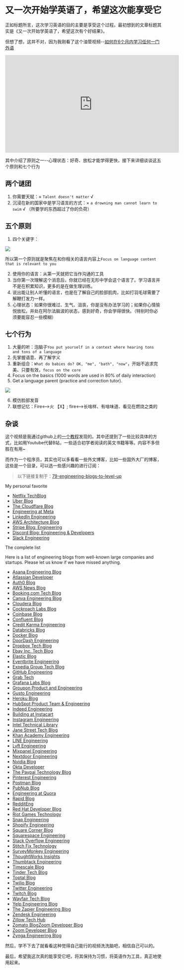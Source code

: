 # 又一次开始学英语了，希望这次能享受它

正如标题所言，这次学习英语的目的主要是享受这个过程。最初想到的文章标题其实是《又一次开始学英语了，希望这次有个好结果》。

但想了想，这并不对，因为我刚看了这个油管视频--[如何在6个月内学习任何一门外语](https://www.youtube.com/watch?v=d0yGdNEWdn0)

<iframe width="560" height="315" src="https://www.youtube.com/embed/d0yGdNEWdn0?si=WRNGCDum4r4j-96n" title="YouTube video player" frameborder="0" allow="accelerometer; autoplay; clipboard-write; encrypted-media; gyroscope; picture-in-picture; web-share" allowfullscreen></iframe>

其中介绍了原则之一--心理状态：好奇、放松才能学得更快，接下来详细谈谈这五个原则和七个行为
## 两个谜团

1. 你需要天赋：× `Talent doesn't matter` √
2. 沉浸在新的国家中是学习语言的方式：× `a drowning man cannot learn to swim` √ （所要学的东西超过了你的负荷）
## 五个原则

1. 四个关键字：

![](https://oss.justin3go.com/blogs/Pasted%20image%2020240218213902.png)

所以第一个原则就是聚焦在和你相关的语言内容上`Focus on language content that is relevant to you`

2. 使用你的语言：从第一天就把它当作沟通的工具
3. 当你第一次理解这个消息后，你就已经在无形中学会这个语言了。学习语言并不是在积累知识，更多的是在做生理训练。
4. 说出能让别人听懂的语言，也是在了解自己的脸部肌肉，比如打羽毛球需要了解鞭打发力一样。
5. 心理状态：如果你很难过、生气、沮丧，你是没有办法学习的；如果你心情愉悦放松，并处在阿尔法脑波的状态，感到好奇，你会学得很快。（特别时你必须要能容忍一些模糊）
## 七个行为

1. 大量的听：泡脑子`You put yourself in a context where hearing tons and tons of a language`
2. 先掌握语意、再了解字义
3. 重新组合：`What do babies do? OK, "me", "bath", "now"`，开始不追求完美、只要有效，`focus on the core`
4. Focus on the basics (1000 words are used in 80% of daily interaction)
5. Get a language parent (practice and correction tutor).

![](https://oss.justin3go.com/blogs/Pasted%20image%2020240218220332.png)

6. 模仿脸部发音
7. 联想记忆：Fire<-->火 【X】; fire<-->长啥样、有啥味道、看见在燃烧之类的

## 杂谈

这个视频是我通过github上的[一个教程](https://byoungd.github.io/English-level-up-tips/#/)发现的。其中还提到了一些比较具体的方式，比如用Youtube代替B站，一些适合初学者阅读的英文书籍等等。内容不多但胜在有用~

而作为一个程序员，其实也可以多看看一些外文博客，比如一些国外大厂的博客，这些是一个目录，可以选一些感兴趣的进行订阅：

> 以下链接复制于：[79-engineering-blogs-to-level-up](https://blog.bytebytego.com/p/79-engineering-blogs-to-level-up)
 
My personal favorite

- [Netflix TechBlog](https://medium.com/netflix-techblog)
- [Uber Blog](http://eng.uber.com/) 
- [The Cloudflare Blog](https://blog.cloudflare.com/)
- [Engineering at Meta](https://engineering.fb.com/)
- [LinkedIn Engineering](https://engineering.linkedin.com/blog)
- [AWS Architecture Blog](https://aws.amazon.com/blogs/architecture/) 
- [Stripe Blog: Engineering](https://stripe.com/blog/engineering)
- [Discord Blog: Engineering & Developers](https://discord.com/category/engineering)
- [Slack Engineering](https://slack.engineering/)

The complete list

Here is a list of engineering blogs from well-known large companies and startups. Please let us know if we have missed anything.

- [Asana Engineering Blog](https://blog.asana.com/category/eng/)
- [Atlassian Developer](https://developer.atlassian.com/blog/)
- [Auth0 Blog](https://auth0.com/blog/)
- [AWS News Blog](https://aws.amazon.com/blogs/aws/)
- [Booking.com Tech Blog](https://blog.booking.com/)
- [Canva Engineering Blog](https://engineering.canva.com/)
- [Cloudera Blog](https://blog.cloudera.com/) 
- [Cockroach Labs Blog](https://www.cockroachlabs.com/blog/) 
- [Coinbase Blog](https://engineering.coinbase.com/)
- [Confluent Blog](https://www.confluent.io/blog) 
- [Credit Karma Engineering](https://engineering.creditkarma.com/) 
- [Databricks Blog](https://databricks.com/blog) 
- [Docker Blog](https://blog.docker.com/)
- [DoorDash Engineering](https://doordash.engineering/blog/) 
- [Dropbox Tech Blog](https://blogs.dropbox.com/tech/)
- [Ebay Inc. Tech Blog](https://www.ebayinc.com/stories/blogs/tech/)
- [Elastic Blog](https://www.elastic.co/blog)
- [Eventbrite Engineering](https://www.eventbrite.com/engineering/) 
- [Expedia Group Tech Blog](https://medium.com/expedia-group-tech)
- [GitHub Engineering](https://githubengineering.com/)
- [Grab Tech](http://engineering.grab.com/)
- [Grafana Labs Blog](https://grafana.com/blog/)
- [Groupon Product and Engineering](https://engineering.groupon.com/)
- [Gusto Engineering](http://engineering.gusto.com/)
- [Heroku Blog](https://blog.heroku.com/engineering)
- [HubSpot Product Team & Engineering](http://product.hubspot.com/blog/topic/engineering) 
- [Indeed Engineering](http://engineering.indeedblog.com/blog/) 
- [Building at Instacart](https://tech.instacart.com/)
- [Instagram Engineering](https://engineering.instagram.com/)
- [Intel Technical Library](https://software.intel.com/en-us/blogs/)
- [Jane Street Tech Blog](https://blogs.janestreet.com/category/ocaml/)
- [Khan Academy Engineering](http://engineering.khanacademy.org/)
- [LINE Engineering](https://engineering.linecorp.com/en/blog)
- [Lyft Engineering](https://eng.lyft.com/)
- [Mixpanel Engineering](https://engineering.mixpanel.com/)
- [Nextdoor Engineering](https://engblog.nextdoor.com/)
- [Nvidia Blog](https://blogs.nvidia.com/)
- [Okta Developer](https://developer.okta.com/blog/)
- [The Paypal Technology Blog](https://www.paypal-engineering.com/)
- [Pinterest Engineering](https://medium.com/@Pinterest_Engineering)
- [Postman Blog](https://blog.postman.com/)
- [PubNub Blog](https://www.pubnub.com/blog/)
- [Engineering at Quora](https://engineering.quora.com/)
- [Rapid Blog](http://blog.rapidapi.com/)
- [RedditEng](https://www.reddit.com/r/RedditEng/)
- [Red Hat Developer Blog](https://developers.redhat.com/blog/)
- [Riot Games Technology](https://engineering.riotgames.com/) 
- [Snap Engineering](https://eng.snap.com/blog)
- [Shopify Engineering](https://shopify.engineering/)
- [Square Corner Blog](https://corner.squareup.com/)
- [Squarespace Engineering](https://engineering.squarespace.com/)
- [Stack Overflow Engineering](https://stackoverflow.blog/engineering/) 
- [Stitch Fix Technology](http://multithreaded.stitchfix.com/blog/)
- [SurveyMonkey Engineering](https://engineering.surveymonkey.com/) 
- [ThoughtWorks Insights](https://www.thoughtworks.com/insights)
- [Thumbtack Engineering](https://www.thumbtack.com/engineering/)
- [Timescale Blog](https://blog.timescale.com/)
- [Tinder Tech Blog](https://tech.gotinder.com/)
- [Toptal Blog](https://www.toptal.com/blog/)
- [Twilio Blog](https://www.twilio.com/blog/)
- [Twitter Engineering](https://blog.twitter.com/engineering)
- [Twitch Blog](https://blog.twitch.tv/en/tags/engineering/)
- [Wayfair Tech Blog](http://engineering.wayfair.com/)
- [Yelp Engineering Blog](https://engineeringblog.yelp.com/)
- [The Zapier Engineering Blog](https://zapier.com/engineering/)
- [Zendesk Engineering](https://medium.com/zendesk-engineering) 
- [Zillow Tech Hub](https://www.zillow.com/engineering/)
- [Zomato Blog](https://engineering.zomato.com/)[Zoom Developer Blog](https://developers.zoom.us/blog/)
- [Zoom Developer Blog](https://developers.zoom.us/blog/)
- [Zynga Engineering Blog](https://www.zynga.com/blogs/engineering)

然后，学不下去了就看看这种觉得自己能行的视频洗洗脑吧，相信自己可以的。

最后，希望我这次真的能享受它吧，将其保持为习惯，将英语作为工具，真正地使用起来。